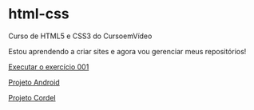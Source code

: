 # html-css
 Curso de HTML5 e CSS3 do CursoemVídeo

 Estou aprendendo a criar sites e agora vou gerenciar meus repositórios!

<a href="https://marcosvmattos.github.io/html-css/exercicios/ex001/index.html" target="_blank">Executar o exercício 001</a>

<a href="https://marcosvmattos.github.io/projeto-android/" target="_blank">Projeto Android</a>

<a href="https://marcosvmattos.github.io/projeto-cordel/" target="blank">Projeto Cordel</a>